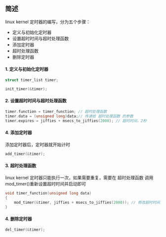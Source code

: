 ## 简述

linux kernel 定时器的编写，分为五个步骤：

* 定义与初始化定时器
* 设置超时时间与超时处理函数
* 添加定时器
* 超时处理函数
* 删除定时器

#### 1. 定义与初始化定时器

```c
struct timer_list timer;

init_timer(&timer);
```

#### 2. 设置超时时间与超时处理函数

```c
timer.function = timer_function; // 超时处理函数
timer.data = (unsigned long)data;// 传递给 超时处理函数 的参数
timer.expires = jiffies + msecs_to_jiffies(2000); // 超时时间，2秒
```

#### 4. 添加定时器

添加定时器后，定时器就开始计时

```c
add_timer(&timer);
```

#### 3. 超时处理函数

linux kernel 定时器只能执行一次，如果需要重复，需要在 超时处理函数 调用mod_timer()重新设置超时时间并启动即可

```c
void timer_function(unsigned long data)
{
    mod_timer(&timer, jiffies + msecs_to_jiffies(2000)); // 修改超时时间，2秒
}
```

#### 4. 删除定时器

```c
del_timer(&timer);
```

